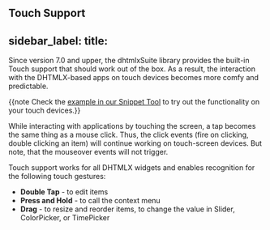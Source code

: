 Touch Support
---
sidebar_label: 
title: 
---          

Since version 7.0 and upper, the dhtmlxSuite library provides the built-in Touch support that should work out of the box. As a result, the interaction with the DHTMLX-based apps on touch devices becomes more comfy and predictable. 

{{note Check the <a href="https://snippet.dhtmlx.com/q3cu6x1a"  target="_blank">example in our Snippet Tool</a> to try out the functionality on your touch devices.}}

While interacting with applications by touching the screen, a tap becomes the same thing as a mouse click.
Thus, the click events (fire on clicking, double clicking an item) will continue working on touch-screen devices. But note, that the mouseover events will not trigger.

Touch support works for all DHTMLX widgets and enables recognition for the following touch gestures:

- **Double Tap** - to edit items
- **Press and Hold** - to call the context menu
- **Drag** - to resize and reorder items, to change the value in Slider, ColorPicker, or TimePicker




